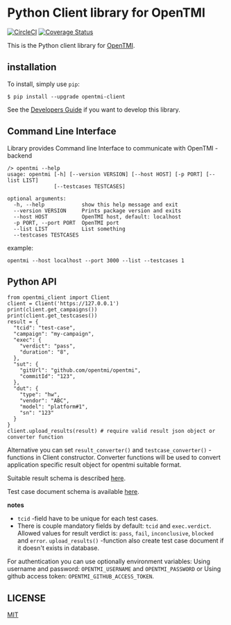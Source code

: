# Python Client library for OpenTMI

[![CircleCI](https://circleci.com/gh/OpenTMI/opentmi-pyclient/tree/master.svg?style=svg)](https://circleci.com/gh/OpenTMI/opentmi-pyclient/tree/master)
[![Coverage Status](https://coveralls.io/repos/github/OpenTMI/opentmi-pyclient/badge.svg)](https://coveralls.io/github/OpenTMI/opentmi-pyclient)

This is the Python client library for [OpenTMI](https://github.com/opentmi/opentmi).

## installation

To install, simply use `pip`:

`$ pip install --upgrade opentmi-client`

See the [Developers Guide](development.md) if you want to develop this library.

## Command Line Interface

Library provides Command line Interface to communicate with OpenTMI -backend

```
/> opentmi --help
usage: opentmi [-h] [--version VERSION] [--host HOST] [-p PORT] [--list LIST]
               [--testcases TESTCASES]

optional arguments:
  -h, --help            show this help message and exit
  --version VERSION     Prints package version and exits
  --host HOST           OpenTMI host, default: localhost
  -p PORT, --port PORT  OpenTMI port
  --list LIST           List something
  --testcases TESTCASES
```

example:
```
opentmi --host localhost --port 3000 --list --testcases 1
```

## Python API

```
from opentmi_client import Client
client = Client('https://127.0.0.1')
print(client.get_campaigns())
print(client.get_testcases())
result = {
  "tcid": "test-case",
  "campaign": "my-campaign",
  "exec": {
    "verdict": "pass",
    "duration": "8",
  },
  "sut": {
    "gitUrl": "github.com/opentmi/opentmi",
    "commitId": "123",
  },
  "dut": {
    "type": "hw",
    "vendor": "ABC",
    "model": "platform#1",
    "sn": "123"
  }
}
client.upload_results(result) # require valid result json object or converter function
```

Alternative you can set `result_converter()` and `testcase_converter()` -functions in Client constructor.
Converter functions will be used to convert application specific result object for opentmi suitable format.

Suitable result schema is described [here](https://github.com/OpenTMI/opentmi/blob/master/app/models/results.js#L15).

Test case document schema is available [here](https://github.com/OpenTMI/opentmi/blob/master/app/models/testcase.js).

**notes**

* `tcid` -field have to be unique for each test cases.
* There is couple mandatory fields by default: `tcid` and `exec.verdict`. Allowed values for result verdict is: `pass`, `fail`, `inconclusive`, `blocked` and `error`. `upload_results()` -function also create test case document if it doesn't exists in database.

For authentication you can use optionally environment variables:
Using username and password: `OPENTMI_USERNAME` and `OPENTMI_PASSWORD` or
Using github access token: `OPENTMI_GITHUB_ACCESS_TOKEN`.

## LICENSE

[MIT](LICENSE)
